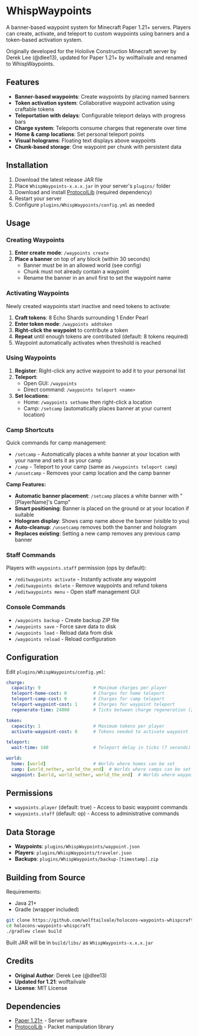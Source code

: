 # WhispWaypoints

A banner-based waypoint system for Minecraft Paper 1.21+ servers. Players can create, activate, and teleport to custom waypoints using banners and a token-based activation system.

Originally developed for the Hololive Construction Minecraft server by Derek Lee (@dlee13), updated for Paper 1.21+ by wolftailvale and renamed to WhispWaypoints.

## Features

- **Banner-based waypoints**: Create waypoints by placing named banners
- **Token activation system**: Collaborative waypoint activation using craftable tokens
- **Teleportation with delays**: Configurable teleport delays with progress bars
- **Charge system**: Teleports consume charges that regenerate over time
- **Home & camp locations**: Set personal teleport points
- **Visual holograms**: Floating text displays above waypoints
- **Chunk-based storage**: One waypoint per chunk with persistent data

## Installation

1. Download the latest release JAR file
2. Place `WhispWaypoints-x.x.x.jar` in your server's `plugins/` folder
3. Download and install [ProtocolLib](https://www.spigotmc.org/resources/protocollib.1997/) (required dependency)
4. Restart your server
5. Configure `plugins/WhispWaypoints/config.yml` as needed

## Usage

### Creating Waypoints

1. **Enter create mode**: `/waypoints create`
2. **Place a banner** on top of any block (within 30 seconds)
   - Banner must be in an allowed world (see config)
   - Chunk must not already contain a waypoint
   - Rename the banner in an anvil first to set the waypoint name

### Activating Waypoints

Newly created waypoints start inactive and need tokens to activate:

1. **Craft tokens**: 8 Echo Shards surrounding 1 Ender Pearl
2. **Enter token mode**: `/waypoints addtoken`  
3. **Right-click the waypoint** to contribute a token
4. **Repeat** until enough tokens are contributed (default: 8 tokens required)
5. Waypoint automatically activates when threshold is reached

### Using Waypoints

1. **Register**: Right-click any active waypoint to add it to your personal list
2. **Teleport**: 
   - Open GUI: `/waypoints`
   - Direct command: `/waypoints teleport <name>`
3. **Set locations**:
   - Home: `/waypoints sethome` then right-click a location
   - Camp: `/setcamp` (automatically places banner at your current location)

### Camp Shortcuts

Quick commands for camp management:

- `/setcamp` - Automatically places a white banner at your location with your name and sets it as your camp
- `/camp` - Teleport to your camp (same as `/waypoints teleport camp`) 
- `/unsetcamp` - Removes your camp location and the camp banner

**Camp Features:**
- **Automatic banner placement**: `/setcamp` places a white banner with "[PlayerName]'s Camp" 
- **Smart positioning**: Banner is placed on the ground or at your location if suitable
- **Hologram display**: Shows camp name above the banner (visible to you)
- **Auto-cleanup**: `/unsetcamp` removes both the banner and hologram
- **Replaces existing**: Setting a new camp removes any previous camp banner

### Staff Commands

Players with `waypoints.staff` permission (ops by default):

- `/editwaypoints activate` - Instantly activate any waypoint
- `/editwaypoints delete` - Remove waypoints and refund tokens
- `/editwaypoints menu` - Open staff management GUI

### Console Commands

- `/waypoints backup` - Create backup ZIP file
- `/waypoints save` - Force save data to disk
- `/waypoints load` - Reload data from disk
- `/waypoints reload` - Reload configuration

## Configuration

Edit `plugins/WhispWaypoints/config.yml`:

```yaml
charge:
  capacity: 9                    # Maximum charges per player
  teleport-home-cost: 0          # Charges for home teleport
  teleport-camp-cost: 0          # Charges for camp teleport  
  teleport-waypoint-cost: 1      # Charges for waypoint teleport
  regenerate-time: 24000         # Ticks between charge regeneration (20 min)

token:
  capacity: 1                    # Maximum tokens per player
  activate-waypoint-cost: 8      # Tokens needed to activate waypoint

teleport:
  wait-time: 140                 # Teleport delay in ticks (7 seconds)

world:
  home: [world]                  # Worlds where homes can be set
  camp: [world_nether, world_the_end]  # Worlds where camps can be set
  waypoint: [world, world_nether, world_the_end]  # Worlds where waypoints can be created
```

## Permissions

- `waypoints.player` (default: true) - Access to basic waypoint commands
- `waypoints.staff` (default: op) - Access to administrative commands

## Data Storage

- **Waypoints**: `plugins/WhispWaypoints/waypoint.json`
- **Players**: `plugins/WhispWaypoints/traveler.json`  
- **Backups**: `plugins/WhispWaypoints/backup-[timestamp].zip`

## Building from Source

Requirements:
- Java 21+
- Gradle (wrapper included)

```bash
git clone https://github.com/wolftailvale/holocons-waypoints-whispcraft.git
cd holocons-waypoints-whispcraft
./gradlew clean build
```

Built JAR will be in `build/libs/` as `WhispWaypoints-x.x.x.jar`

## Credits

- **Original Author**: Derek Lee (@dlee13)
- **Updated for 1.21**: wolftailvale
- **License**: MIT License

## Dependencies

- [Paper 1.21+](https://papermc.io/) - Server software
- [ProtocolLib](https://www.spigotmc.org/resources/protocollib.1997/) - Packet manipulation library
